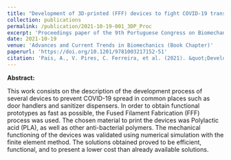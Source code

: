 ```yaml
---
title: "Development of 3D-printed (FFF) devices to fight COVID-19 transmission"
collection: publications
permalink: /publication/2021-10-19-001_3DP_Proc
excerpt: 'Proceedings paper of the 9th Portuguese Congress on Biomechanics, CNB2021, 19 - 20 February 2021, Porto, Portugal.'
date: 2021-10-19
venue: 'Advances and Current Trends in Biomechanics (Book Chapter)'
paperurl: 'https://doi.org/10.1201/9781003217152-51'
citation: 'Pais, A., V. Pires, C. Ferreira, et al. (2021). &quot;Development of 3D-printed (FFF) devices to fight COVID-19 transmission&quot; Taylor & Francis Group.'
---
```

**Abstract:**

This work consists on the description of the development process of several devices to prevent COVID-19 spread in common places such as door handlers and sanitizer dispensers. In order to obtain functional prototypes as fast as possible, the Fused Filament Fabrication (FFF) process was used. The chosen material to print the devices was Polylactic acid (PLA), as well as other anti-bacterial polymers. The mechanical functioning of the devices was validated using numerical simulation with the finite element method. The solutions obtained proved to be efficient, functional, and to present a lower cost than already available solutions.



